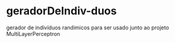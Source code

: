 # geradorDeIndiv-duos
gerador de indivíduos randimicos para ser usado junto ao projeto MultiLayerPerceptron
